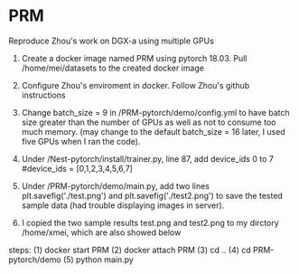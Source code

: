 # PRM
Reproduce Zhou's work on DGX-a using multiple GPUs

1. Create a docker image named PRM using pytorch 18.03. Pull /home/mei/datasets to the created docker image

2. Configure Zhou's enviroment in docker. Follow Zhou's github instructions

3. Change batch_size = 9 in /PRM-pytorch/demo/config.yml to have batch size greater than the number of GPUs as well as not to consume too much memory. (may change to the default batch_size = 16 later, I used five GPUs when I ran the code).

4. Under /Nest-pytorch/install/trainer.py, line 87, add device_ids 0 to 7
#device_ids = [0,1,2,3,4,5,6,7]

5. Under /PRM-pytorch/demo/main.py, add two lines plt.savefig('./test.png') and plt.savefig('./test2.png') to save the tested sample data (had trouble displaying images in server).

6. I copied the two sample results test.png and test2.png to my dirctory /home/xmei, which are also showed below

steps:
(1) docker start PRM
(2) docker attach PRM
(3) cd ..
(4) cd PRM-pytorch/demo
(5) python main.py




